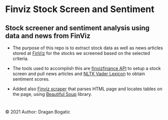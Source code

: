 # Finviz Stock Screen and Sentiment
## Stock screener and sentiment analysis using data and news from FinViz

* The purpose of this repo is to extract stock data as well as news articles stored at [FinViz](https://finviz.com/) for the stocks we screened based on the selected criteria.

* The tools used to accomplish this are [finvizfinance API](https://finvizfinance.readthedocs.io/en/latest/screener.html#module-finvizfinance.screener.overview) to setup a stock screen and pull news articles and [NLTK Vader Lexicon](https://pypi.org/project/vaderSentiment/) to obtain sentiment scores.

* Added also [Finviz scraper](finviz_scraper.ipynb) that parses HTML page and locates tables on the page, using [Beautiful Soup](https://pypi.org/project/beautifulsoup4/) library.

#
© 2021 Author: Dragan Bogatic